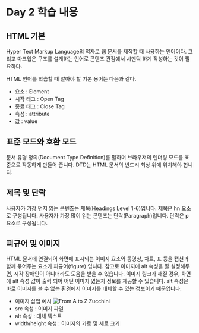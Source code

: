 # Day 2 학습 내용
## HTML 기본

Hyper Text Markup Language의 약자로 웹 문서를 제작할 때 사용하는 언어이다.
그리고 마크업은 구조를 설계하는 언어로 콘텐츠 관점에서 시맨틱 하게 작성하는 것이 필요하다.

HTML 언어를 학습할 때 알아야 할 기본 용어는 다음과 같다.
- 요소 : Element
- 시작 태그 : Open Tag
- 종료 태그 : Close Tag
- 속성 : attribute
- 값 : value

## 표준 모드와 호환 모드
문서 유형 정의(Document Type Definition)를 말하며 브라우저의 렌더링 모드를 표준으로 작동하게 만들어 줍니다. DTD는 HTML 문서의 반드시 최상 위에 위치해야 합니다.

## 제목 및 단락
사용자가 가장 먼저 읽는 콘텐츠는 제목(Headings Level 1-6)입니다. 제목은 hn 요소로 구성됩니다.
사용자가 가장 많이 읽는 콘텐츠는 단락(Paragraph)입니다. 단락은 p 요소로 구성됩니다.

## 피규어 및 이미지
HTML 문서에 연결되어 화면에 표시되는 이미지 요소와 동영상, 차트, 표 등을 캡션과 함께 묶어주는 요소가 피규어(figure) 입니다. 참고로 이미지에 alt 속성을 잘 설정해두면, 시각 장애인이 아니더라도 도움을 받을 수 있습니다. 이미지 링크가 깨질 경우, 화면에 alt 속성 값이 출력 되어 어떤 이미지 였는지 정보를 제공할 수 있습니다. alt 속성은 바로 이미지를 볼 수 없는 환경에서 이미지를 대체할 수 있는 정보이기 때문입니다.
- 이미지 삽입 예시
![From A to Z Zucchini](./img/logo.png)
- src 속성 : 이미지 파일
- alt 속성 : 대체 텍스트
- width/height 속성 : 이미지의 가로 및 세로 크기



